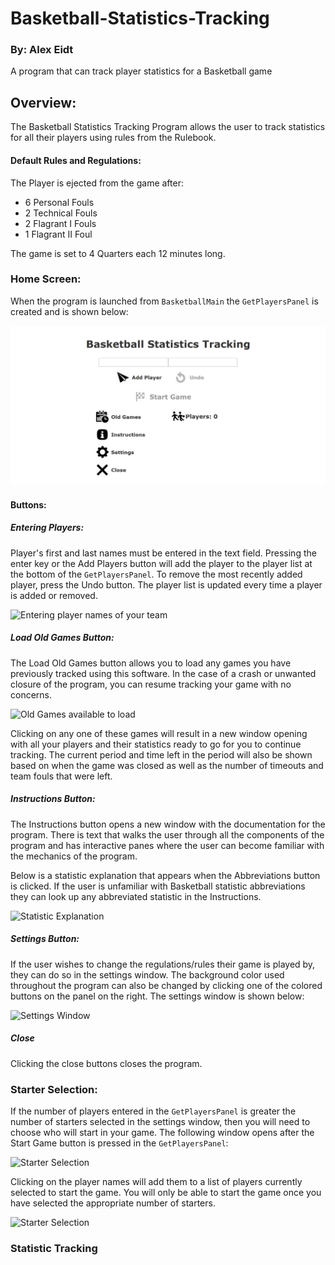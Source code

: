 # Basketball-Statistics-Tracking
### By: Alex Eidt
A program that can track player statistics for a Basketball game

[GetPlayersPanel]: Screenshots/GetPlayersPanel.PNG
[GetPlayersPanelwPlayers]: Screenshots/GetPlayersPanelwPlayers.png
[SettingsWindow]: Screenshots/SettingsWindow.png
[StartersPanel]: Screenshots/StartersPanel.png
[StartersPanelwPlayers]: Screenshots/StartersPanelwPlayers.png
[ManagementPanelNoBench]: Screenshots/ManagementPanelNoBench.png
[ManagementPanelwBench]: Screenshots/ManagementPanelwBench.png
[BoxScoreTable]: Screenshots/BoxScoreTable.png
[BoxScoreTableTotal]: Screenshots/BoxScoreTableTotal.png
[AddStatWindow]: Screenshots/AddStatPanel.png
[Instructions]: Screenshots/InstructionsAbbreviations.png
[BBALLFileType]: Screenshots/BBALLFileType.png
[BBALLFileTypeUndo]: Screenshots/BBALLFileTypeUndo.png
[UndoButton]: Screenshots/UndoButton.png
[OREB]: Screenshots/OffensiveRebounded.png
[WhoGotOREB]: Screenshots/WhoGotTheOffensiveRebound.png
[LoadOldGame]: Screenshots/LoadOldGame.png
[Assist]: Screenshots/AssistedFG.png
[WhoGotAst]: Screenshots/WhoGotTheAssist.png

## Overview:
The Basketball Statistics Tracking Program allows the user to track statistics for all their players
using rules from the Rulebook. 

#### Default Rules and Regulations:
The Player is ejected from the game after:
* 6 Personal Fouls 
* 2 Technical Fouls 
* 2 Flagrant I Fouls
* 1 Flagrant II Foul

The game is set to 4 Quarters each 12 minutes long.


### Home Screen:

When the program is launched from `BasketballMain` the `GetPlayersPanel` is created and is
shown below:

![The opening screen of the program](Screenshots/GetPlayersPanel.PNG)

#### Buttons:
##### Entering Players:

Player's first and last names must be entered in the text field. Pressing the
enter key or the Add Players button will add the player to the player list
at the bottom of the `GetPlayersPanel`. To remove the most recently added
player, press the Undo button. The player list is updated every time a player
is added or removed.

![Entering player names of your team](GetPlayersPanelwPlayers)

##### Load Old Games Button:

The Load Old Games button allows you to load any games you have previously
tracked using this software. In the case of a crash or unwanted closure of 
the program, you can resume tracking your game with no concerns.

![Old Games available to load](LoadOldGame)

Clicking on any one of these games will result in a new window opening
with all your players and their statistics ready to go for you to continue
tracking. The current period and time left in the period will also be shown
based on when the game was closed as well as the number of timeouts and
team fouls that were left. 

##### Instructions Button:

The Instructions button opens a new window with the documentation for the
program. There is text that walks the user through all the components
of the program and has interactive panes where the user can become
familiar with the mechanics of the program. 

Below is a statistic explanation that appears when the Abbreviations button
is clicked. If the user is unfamiliar with Basketball statistic abbreviations
they can look up any abbreviated statistic in the Instructions.

![Statistic Explanation](Instructions)

##### Settings Button:

If the user wishes to change the regulations/rules their game is played
by, they can do so in the settings window. 
The background color used throughout the program can also be changed
by clicking one of the colored buttons on the panel on the right.
The settings window is shown below:

![Settings Window](SettingsWindow)

##### Close

Clicking the close buttons closes the program.

### Starter Selection:

If the number of players entered in the `GetPlayersPanel` is greater the number
of starters selected in the settings window, then you will need to choose
who will start in your game. The following window opens after the Start Game
button is pressed in the `GetPlayersPanel`: 

![Starter Selection](StartersPanel)

Clicking on the player names will add them to a list of players currently
selected to start the game. You will only be able to start the game
once you have selected the appropriate number of starters.

![Starter Selection](StartersPanelwPlayers)

### Statistic Tracking

